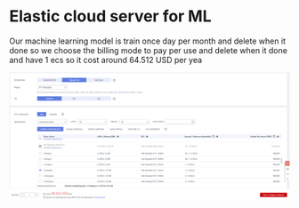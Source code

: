 # Elastic cloud server for ML​

Our machine learning model is train once day per month and delete when it done​ so we choose the billing mode to pay per use and delete when it done and have 1 ecs so it cost around 64.512 USD per yea

![](<../../../../.gitbook/assets/image (13).png>)

